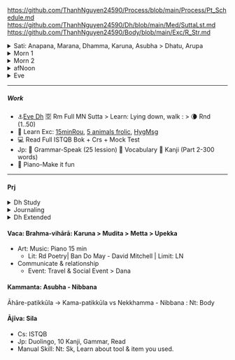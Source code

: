 https://github.com/ThanhNguyen24590/Process/blob/main/Process/Pt_Schedule.md </br>
https://github.com/ThanhNguyen24590/Dh/blob/main/Med/SuttaLst.md </br>
https://github.com/ThanhNguyen24590/Body/blob/main/Exc/R_Str.md

 <details><summary>Sati: Anapana, Marana, Dhamma, Karuna, Asubha > Dhatu, Arupa</summary>

+ :high_brightness: Anapana: Stability & Joy > Kaya, Vedana, Citta, Dhamma
+ Marana: Limitation & Goals > Schedule to hour, even min if neccessary
+ Dhamma: Refuge & Direction
+ Karuna: Emotion
+ Asubha: Nekkamma
+ Dhatu: Open vs Small/Strict
+ Arupa: vs Rupa
</details>

<details><summary>Morn 1 </summary>
  
|   |                                                                |
| :-------: | :----------------------------------------------------------------------- |
|  | :low_brightness: [DexL](https://github.com/ThanhNguyen24590/Process/blob/main/Body/DexL.md) :toilet: Bathroom   |
|  | 10: :high_brightness: Out & Aware Rou :fire: Obs body process > Connect Sky & Anap: [Skin](https://github.com/ThanhNguyen24590/Process/blob/main/Body/HygMsg.md) |
| Refuge Dh | 10: :sunflower: Short DhL [Morn Talk](https://www.dhammatalks.org/audio/morning/)  |
| | 20: :sunny: set base/refuge: Anap-weather station |
| | 20: 4 protect: :pray: [Dhamma](https://github.com/ThanhNguyen24590/Process/blob/main/Med/Dh.md) :milky_way: Metta/Karuna :meat_on_bone: [Mara](https://github.com/ThanhNguyen24590/Process/blob/main/Med/Marana.md) :biohazard: Asubha|
| | |
| Qigong | 15: :fire: Connect Sky & Anap > , [Joint](https://github.com/ThanhNguyen24590/Process/blob/main/Body/Dex.md)     |
|    | 15: :muscle: Unify Rythm of [Str](https://github.com/ThanhNguyen24590/Process/blob/main/Body/Str.md)- [15minRou](https://github.com/ThanhNguyen24590/Process/blob/main/Body/15minRou.md) |
|    | |
|    | 10: :rice: Break fast & Prep   |
|    | 10: :shower: Bath |
| Dh | 10: :orange_book: [Rd Sutta](https://www.dhammatalks.org/random_sutta.php(sad) Topic & Background sati|
| 0630 | :bus: Anap-Dhatu   |
</details>

<details><summary>Morn 2</summary>

| Morn 2  |                                                                |
| :-------: | :----------------------------------------------------------------------- |
| 0700   | :sunny: [Dex](https://github.com/ThanhNguyen24590/Process/blob/main/Body/Dex.md) > [5 animals frolic](https://github.com/ThanhNguyen24590/Process/blob/main/Body/5-Animals.md) | 
| 0800   | :coffee: Prep Work: Prep Drink, Check Calendar, Mail, Task |
|   | :sunny: Rec [8 fold path](https://github.com/ThanhNguyen24590/Process/blob/main/README.md) :sunny: Rw Rou > Sche paper, set goal & Progress Bar |
|---|--Work--|
| Zenith  | 40: :white_flower: Fd, Fruit :white_flower: Dex :white_flower: Dh Talk -> Med Anap |
</details>

<details><summary>afNoon</summary>

|   | Noon                                     |
|-------|---------------------------------------------|
|           |  :coffee: Prep Drink :sunny: [Morn Talk](https://www.dhammatalks.org/audio/morning/) |
|           |  :sunny: [Morn Talk](https://www.dhammatalks.org/audio/morning/) :sunny: Rec [8 fold path](https://github.com/ThanhNguyen24590/Process/blob/main/README.md) :sunny: Rw Rou > Sche paper, set goal & Progress Bar|
|---| --Work--|
| 1700 - Body| Transit & Exc                               |
</details>

<details><summary>Eve</summary>

|       |                                               |
| :------- | :------------------------------------------------------------------------ |
| Transition | 10: :wind_chime: Change Clothes, Check Light & Air :meat_on_bone: [Mara](https://github.com/ThanhNguyen24590/Process/blob/main/Med/Marana.md) :full_moon: Upd Sche paper, set Work & Progress Bar |
|  | 10: :moyai: Check Body : Visual, Proportion, Feeling & Discomfort > Msg [Face & Orifices](https://github.com/ThanhNguyen24590/Process/blob/main/Body/HygMsg.md)  |
|  | 20: :shower: Bath :mushroom: Prep meal: Veggies + Prep drink: milk, herb tea, salted lemon. No caffein |
|    | |
| Dh | 10: :anchor:[Eve Dh](https://www.dhammatalks.org/audio/evening/) :u7a7a: Rm Full MN Sutta > Learn: Lying down, walk > :waning_crescent_moon: Rnd (1..50) |
|  | 30: Med Anap - [Dhamma](https://github.com/ThanhNguyen24590/Process/blob/main/Med/Dh.md), Sleep, Music > Feel |
| Health | 10: :seedling: Check Back pain & Settle: [DexL](https://github.com/ThanhNguyen24590/Process/blob/main/Body/DexL.md), [Str](https://github.com/ThanhNguyen24590/Process/blob/main/Body/Str.md) |
|    | |
| St | 20: Jp: :fallen_leaf: Grammar-Speak (25 lession) :cherry_blossom: Vocabulary :mount_fuji: Kanji (Part 2-300 words)  |
|    | 20: :computer: Read Full ISTQB Bok + Crs + Mock Test |
|    |  |
| 2130 | :musical_keyboard: Piano-Make it fun   |
| 2200 | :recycle: [DexL](https://github.com/ThanhNguyen24590/Process/blob/main/Body/DexL.md) > Sleep |
</details>

---
##### Work
+ :anchor:[Eve Dh](https://www.dhammatalks.org/audio/evening/) :u7a7a: Rm Full MN Sutta > Learn: Lying down, walk : > :waning_crescent_moon: Rnd (1..50)
+ :muscle: Learn Exc: [15minRou](https://github.com/ThanhNguyen24590/Process/blob/main/Body/15minRou.md), [5 animals frolic](https://github.com/ThanhNguyen24590/Process/blob/main/Body/5-Animals.md), [HygMsg](https://github.com/ThanhNguyen24590/Process/blob/main/Body/HygMsg.md)
+ :computer: Read Full ISTQB Bok + Crs + Mock Test
+ Jp: :fallen_leaf: Grammar-Speak (25 lession) :cherry_blossom: Vocabulary :mount_fuji: Kanji (Part 2-300 words)
+ :musical_keyboard: Piano-Make it fun  

---
#### Prj
<details><summary>Dh Study</summary>

Daily
+ Rm & Org TriPitaka: Rd [MN 1](https://suttacentral.net/mn-mulapannasa) | [Ls](https://www.paliaudio.com/majjhima-nikaya) | Rsr Pali -> Vid Sutta
+ Chant (Find Chant zone with suitable rythm), Dh Talk ([Morn Short](https://www.dhammatalks.org/audio/morning/), [Eve](https://www.dhammatalks.org/audio/evening/)), Med
+ Rd: [stg On The Path](https://www.dhammatalks.org/books/OnThePath/Section0001.html)

Weekly
+ [Med Guide](https://www.dhammatalks.org/mp3_guidedMed_index.html)
+ Long Talk: [Lecture](https://www.dhammatalks.org/audio/lectures/), [Ajahn Sujato](https://bswa.org/teachings/?teaching_topic=0&teacher=585&media_type=&keywords=), [Ajahn Brahm](https://bswa.org/teachings/?teaching_topic=0&teacher=564&media_type=&keywords=)
+ Rsr: Csr: Early Meditation + Ajahn Brahmamavaso, ...
  + Neuroscience, Psychology & Science of Mind: Robert M. Sapolsky - Behave (Lib>NonFic.Mind),
  + Wiki: https://en.wikipedia.org/wiki/Emotion
</details>
<details><summary>Journaling</summary>

+ Hour start: Mk sche & goal for each hour.
+ Hour end: Log Emotion  & Check Progress > Journaling > Rw & Upd Process
</details>

<details>
  <summary>Dh Extended</summary>
+ Expand [Kammaṭṭhāna](https://en.wikipedia.org/wiki/Kamma%E1%B9%AD%E1%B9%ADh%C4%81na)
+ Rd [stg Mindful of the Body](https://www.dhammatalks.org/books/MindfulBody/Section0001.html)
+ Ls Dhamma talk, Med Guide > Med : Thai forest tradition: Thanissaro, Ajahn Brahm, Ajahn Sujato,...
+ Myanmar tradition, Buddhism Academia, History & Nonfiction : Pa Auk, Bikkhu Bodhi, Culadasa,..+ : Why Buddhism is true
+ Eastern Philosophy: Mahayana, vajrayana, secular Buddhism, Chinese philosophy, Indian philosophy
+ Philosophy of mind: Western philosophy
+  Productivity: Learning how to learn, time mng.
</details>



#### Vaca: Brahma-vihārā: Karuna > Mudita > Metta > Upekka
+ Art: Music: Piano 15 min
  + Lit: Rd Poetry| Ban Do May - David Mitchell | Limit: LN
+ Communicate & relationship
  + Event: Travel & Social Event > Dana
#### Kammanta: Asubha - Nibbana 
Āhāre-patikkūla -> Kama-patikkūla vs Nekkhamma - Nibbana : Nt: Body
#### Ājīva: Sila
+ Cs: ISTQB
+ Jp: Duolingo, 10 Kanji, Gammar, Read
+ Manual Skill: Nt: Sk, Learn about tool & item you used.
























